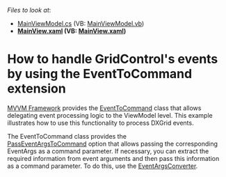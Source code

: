 <!-- default file list -->
*Files to look at*:

* [MainViewModel.cs](./CS/EventToCommandExample/ViewModels/MainViewModel.cs) (VB: [MainViewModel.vb](./VB/EventToCommandExample/ViewModels/MainViewModel.vb))
* **[MainView.xaml](./CS/EventToCommandExample/Views/MainView.xaml) (VB: [MainView.xaml](./VB/EventToCommandExample/Views/MainView.xaml))**
<!-- default file list end -->
# How to handle GridControl's events by using the EventToCommand extension


<p><a href="https://documentation.devexpress.com/#WPF/CustomDocument15112">MVVM Framework</a> provides the <a href="https://documentation.devexpress.com/#WPF/clsDevExpressMvvmUIEventToCommandtopic">EventToCommand</a> class that allows delegating event processing logic to the ViewModel level. This example illustrates how to use this functionality to process DXGrid events.</p>
<p>The EventToCommand class provides the <a href="https://documentation.devexpress.com/#WPF/DevExpressMvvmUIEventToCommand_PassEventArgsToCommandtopic">PassEventArgsToCommand</a> option that allows passing the corresponding EventArgs as a command parameter. If necessary, you can extract the required information from event arguments and then pass this information as a command parameter. To do this, use the <a href="https://documentation.devexpress.com/#WPF/DevExpressMvvmUIEventToCommand_EventArgsConvertertopic">EventArgsConverter</a>.</p>

<br/>


